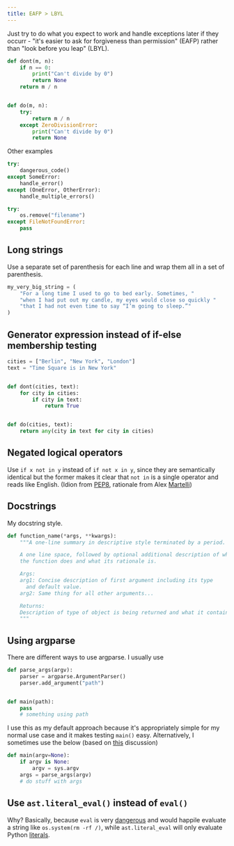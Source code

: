 ```yaml
---
title: EAFP > LBYL
---
```


Just try to do what you expect to work and handle exceptions later if they occurr - "it's easier to ask for forgiveness than permission" (EAFP) rather than "look before you leap" (LBYL).

``` python
def dont(m, n):
    if n == 0:
        print("Can't divide by 0")
        return None
    return m / n


def do(m, n):
    try:
        return m / n
    except ZeroDivisionError:
        print("Can't divide by 0")
        return None
```

Other examples

``` python
try:
    dangerous_code()
except SomeError:
    handle_error()
except (OneError, OtherError):
    handle_multiple_errors()
```

``` python
try:
    os.remove("filename")
except FileNotFoundError:
    pass
```

## Long strings

Use a separate set of parenthesis for each line and wrap them all in a set of parenthesis.

``` python
my_very_big_string = (
    "For a long time I used to go to bed early. Sometimes, "
    "when I had put out my candle, my eyes would close so quickly "
    "that I had not even time to say “I’m going to sleep.”"
)
```

## Generator expression instead of if-else membership testing

``` python
cities = ["Berlin", "New York", "London"]
text = "Time Square is in New York"


def dont(cities, text):
    for city in cities:
        if city in text:
            return True


def do(cities, text):
    return any(city in text for city in cities)
```

## Negated logical operators

Use `if x not in y` instead of `if not x in y`, since they are semantically identical but the former makes it clear that `not in` is a single operator and reads like English. (Idion from [PEP8](https://www.python.org/dev/peps/pep-0008/#programming-recommendations), rationale from Alex [Martelli](https://stackoverflow.com/a/3481700))

## Docstrings

My docstring style.

``` python
def function_name(*args, **kwargs):
    """A one-line summary in descriptive style terminated by a period.

    A one line space, followed by optional additional description of what
    the function does and what its rationale is.

    Args:
    arg1: Concise description of first argument including its type
      and default value.
    arg2: Same thing for all other arguments...

    Returns:
    Description of type of object is being returned and what it contains.
    """
```

## Using argparse

There are different ways to use argparse. I usually use

``` python
def parse_args(argv):
    parser = argparse.ArgumentParser()
    parser.add_argument("path")


def main(path):
    pass
    # something using path
```

I use this as my default approach because it's appropriately simple for my normal use case and it makes testing `main()` easy. Alternatively, I sometimes use the below (based on [this](https://www.artima.com/weblogs/viewpost.jsp?thread=4829)
discussion)

``` python
def main(argv=None):
    if argv is None:
        argv = sys.argv
    args = parse_args(argv)
    # do stuff with args
```

## Use `ast.literal_eval()` instead of `eval()`

Why? Basically, because `eval` is very
[dangerous](https://nedbatchelder.com/blog/201206/eval_really_is_dangerous.html)
and would happile evaluate a string like `os.system(rm -rf /)`, while
`ast.literal_eval` will only evaluate Python
[literals](https://docs.python.org/3/library/ast.html#ast.literal_eval).
